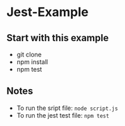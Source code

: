# Jest-Example

## Start with this example
- git clone
- npm install
- npm test

## Notes
- To run the sript file: `node script.js`
- To run the jest test file: `npm test`